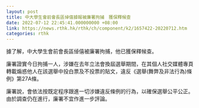 ```yaml
---
layout: post
title: 中大學生會前會長區倬僖據報被廉署拘捕　獲保釋候查
date: 2022-07-12 22:45:41.000000000 +08:00
link: https://news.rthk.hk/rthk/ch/component/k2/1657422-20220712.htm
categories: rthk
---
```


據了解，中大學生會前會長區倬僖被廉署拘捕，他已獲保釋候查。

廉署證實今日拘捕一人，涉嫌在去年立法會換屆選舉期間，在其個人社交媒體專頁轉載煽惑他人在該選舉中投白票及不投票的貼文，違反《選舉(舞弊及非法行為)條例》第27A條。

廉署說，會依法按既定程序跟進一切涉嫌違反條例的行為，以確保選舉公平公正。由於調查仍在進行，廉署不宜作進一步評論。
